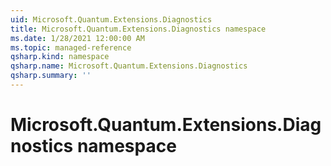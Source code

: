 ```yaml
---
uid: Microsoft.Quantum.Extensions.Diagnostics
title: Microsoft.Quantum.Extensions.Diagnostics namespace
ms.date: 1/28/2021 12:00:00 AM
ms.topic: managed-reference
qsharp.kind: namespace
qsharp.name: Microsoft.Quantum.Extensions.Diagnostics
qsharp.summary: ''
---
```


# Microsoft.Quantum.Extensions.Diagnostics namespace



